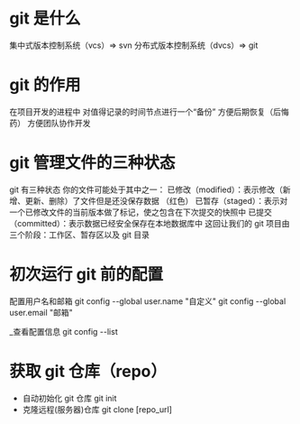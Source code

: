 # git 是什么

集中式版本控制系统（vcs）=> svn
分布式版本控制系统（dvcs）=> git

# git 的作用

在项目开发的进程中 对值得记录的时间节点进行一个“备份” 方便后期恢复（后悔药）
方便团队协作开发

# git 管理文件的三种状态

git 有三种状态 你的文件可能处于其中之一：
已修改（modified）：表示修改（新增、更新、删除）了文件但是还没保存数据 （红色）
已暂存（staged）：表示对一个已修改文件的当前版本做了标记，使之包含在下次提交的快照中
已提交（committed）：表示数据已经安全保存在本地数据库中
这回让我们的 git 项目由三个阶段：工作区、暂存区以及 git 目录

# 初次运行 git 前的配置

配置用户名和邮箱
git config --global user.name "自定义"
git config --global user.email "邮箱"

\_查看配置信息
git config --list

# 获取 git 仓库（repo）

- 自动初始化 git 仓库 git init
- 克隆远程(服务器)仓库 git clone [repo_url]
